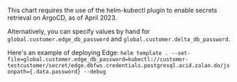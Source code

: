 This chart requires the use of the helm-kubectl plugin to enable secrets retrieval on ArgoCD, as of April 2023. 

Alternatively, you can specify values by hand for 
`global.customer.edge_db_password` and `global.customer.delta_db_password`.

Here's an example of deploying Edge:
`helm template . --set-file=global.customer.edge_db_password=kubectl://customer-testcustomer/secret/edge.dbfws.credentials.postgresql.acid.zalan.do/jsonpath={.data.password} --debug`